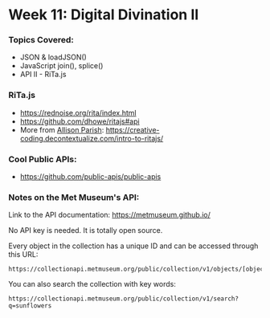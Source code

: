 # Week 11: Digital Divination II


### Topics Covered:

* JSON & loadJSON() 
* JavaScript join(), splice() 
* API II - RiTa.js


### RiTa.js

- https://rednoise.org/rita/index.html 
- https://github.com/dhowe/ritajs#api
- More from [Allison Parish](https://www.decontextualize.com/): https://creative-coding.decontextualize.com/intro-to-ritajs/


### Cool Public APIs:

- https://github.com/public-apis/public-apis



### Notes on the Met Museum's API:

Link to the API documentation: https://metmuseum.github.io/

No API key is needed. It is totally open source.

Every object in the collection has a unique ID and can be accessed through this URL:

	https://collectionapi.metmuseum.org/public/collection/v1/objects/[objectID]

You can also search the collection with key words:

	https://collectionapi.metmuseum.org/public/collection/v1/search?q=sunflowers




